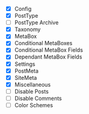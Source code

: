 - [x] Config
- [x] PostType
- [ ] PostType Archive
- [x] Taxonomy
- [x] MetaBox
- [x] Conditional MetaBoxes
- [x] Conditional MetaBox Fields
- [x] Dependant MetaBox Fields
- [x] Settings
- [x] PostMeta
- [x] SiteMeta
- [x] Miscellaneous
- [ ] Disable Posts
- [ ] Disable Comments
- [ ] Color Schemes
